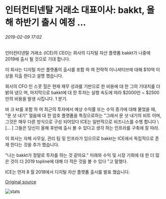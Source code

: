 # 인터컨티넨탈 거래소 대표이사: bakkt, 올해 하반기 출시 예정 ...

###### 2019-02-09 17:02

인터컨티넨탈 거래소 (ICE)의 CEO는 회사의 디지털 자산 플랫폼 bakkt가 나중에 2019에 출시 될 것으로 기대 합니다.

이 회사는 디지털 자산 플랫폼의 출시를 포함 하 여 전략적 이니셔티브에 대해 $10억 이상을 지출 한다고 설명 했습니다.

회사의 CFO 인 스콧 힐은 현재 재무 성과를 기반으로 한 비용에 대 한 그의 기대치를 더 밝혀 냈으 며, 마지막으로 bakkt에 대 한 투자는 실행 속도에 따라 $2000만 ~ $2500만의 비용을 발생 시킵니다. 1 분기.

바 크 kt를 포함 하 여 최근의 투자에서 예상 수익률 또는 수익 증가에 대해 물었을 때, "문 샷 내기" 얼음에 대 한 암호 플랫폼을 특징으로하는 "그래서 문 샷 내기의 비트 이며, 그것은 매우 다른 방식으로 구성 되어있다 ICE는 일반적으로 비즈니스를 수행 합니다 \ [... \] 그들은 당신이 올해 후반에 출시 볼 수 있다고 생각 하는 인프라를 구축에 잘 따라.

이 회사는 자체 사무실, 관리 팀 및 인프라가 있으므로 bakkt는 ICE에서 독립적으로 존재 한다는 것을 추가 했습니다.

"나는 bakkt가 정말로 투자를 하는 것 같아요." 미래와 수익 및 시장 기회에 대 한 더 많은 것이 더 2019 topline에 대해 더 적은 것을 볼 수 있다 "고 말했다.

ICE는 먼저 8 월 2018에서 디지털 자산 플랫폼 출시를 발표 했습니다.

[Original source](https://cointelegraph.com/news/intercontinental-exchange-ceo-bakkt-will-launch-later-this-year)

![stats](https://c.statcounter.com/11760860/0/a89fa40b/1/ "stats")